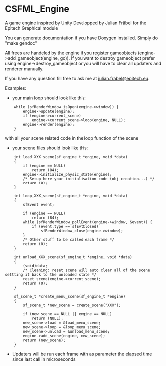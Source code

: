 # CSFML_Engine
A game engine inspired by Unity
Developped by Julian Fräbel for the Epitech Graphical module

You can generate documentation if you have Doxygen installed.
Simply do "make gendoc"

All frees are handeled by the engine if you register gameobjects (engine->add_gameobject(engine, go)).
If you want to destroy gameobject prefer using engine->destroy_gameobject or you will have to clear all updaters and renderer manually.

If you have any question fill free to ask me at julian.frabel@epitech.eu.

Examples:
- your main loop should look like this:
```
	while (sfRenderWindow_isOpen(engine->window)) {
		engine->update(engine);
		if (engine->current_scene)
			engine->current_scene->loop(engine, NULL);
		engine->render(engine);
	}
```
 with all your scene related code in the loop function of the scene

- your scene files should look like this:
```
	int load_XXX_scene(sf_engine_t *engine, void *data)
	{
		if (engine == NULL)
			return (84);
		engine->initialize_physic_state(engine);
		/* Setup here your initialisation code (obj creation...) */
		return (0);
	}

	int loop_XXX_scene(sf_engine_t *engine, void *data)
	{
		sfEvent event;

		if (engine == NULL)
			return (84);
		while (sfRenderWindow_pollEvent(engine->window, &event)) {
			if (event.type == sfEvtClosed)
				sfRenderWindow_close(engine->window);
		}
		/* Other stuff to be called each frame */
		return (0);
	}

	int unload_XXX_scene(sf_engine_t *engine, void *data)
	{
		(void)data;
		/* Cleaning: reset scene will auto clear all of the scene settting it back to the unloaded state */
		reset_scene(engine->current_scene);
		return (0);
	}

	sf_scene_t *create_menu_scene(sf_engine_t *engine)
	{
		sf_scene_t *new_scene = create_scene("XXX");

		if (new_scene == NULL || engine == NULL)
			return (NULL);
		new_scene->load = &load_menu_scene;
		new_scene->loop = &loop_menu_scene;
		new_scene->unload = &unload_menu_scene;
		engine->add_scene(engine, new_scene);
		return (new_scene);
	}
```

- Updaters will be run each frame with as parameter the elapsed time since last call in microseconds
